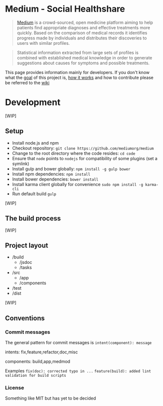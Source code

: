 Medium - Social Healthshare
======
> [Medium](https://github.com/mediumorg/medium/wiki) is a crowd-sourced, open medicine platform aiming to help patients find appropriate diagnoses and effective treatments more quickly. Based on the comparison of medical records it identifies progress made by individuals and distributes their discoveries to users with similar profiles. 

> Statistical information extracted from large sets of profiles is combined with established medical knowledge in order to generate suggestions about causes for symptoms and possible treatments.  

This page provides information mainly for developers. If you don't know what the [goal](https://github.com/mediumorg/medium/wiki/How-it-works) of this project is, [how it works](https://github.com/mediumorg/medium/wiki/How-it-works) and how to contribute please be referred to the [wiki](https://github.com/mediumorg/medium/wiki)


# Development
[WIP]

## Setup

* Install node.js and npm
* Checkout repository: `git clone https://github.com/mediumorg/medium`
* Change to the root directory where the code resides: `cd code`
* Ensure that `node` points to `nodejs` for compatibility of some plugins (set a symlink)
* Install gulp and bower globally: `npm install -g gulp bower`
* Install npm dependencies: `npm install`
* Install bower dependencies: `bower install`
* Install karma client globally for convenience `sudo npm install -g karma-cli`
* Run default build `gulp`

[WIP]

## The build process

[WIP]


## Project layout

* /build
  * /jsdoc
  * /tasks
* /src
  * /app
  * /components
* /test
* /dist

[WIP]

## Conventions

### Commit messages

The general pattern for commit messages is
`intent(component): message`

intents: fix,feature,refactor,doc,misc

components: build,app,medmod

Examples `fix(doc): corrected typo in ...` `feature(build): added lint validation for build scripts`


### License
 
 Something like MIT but has yet to be decided
